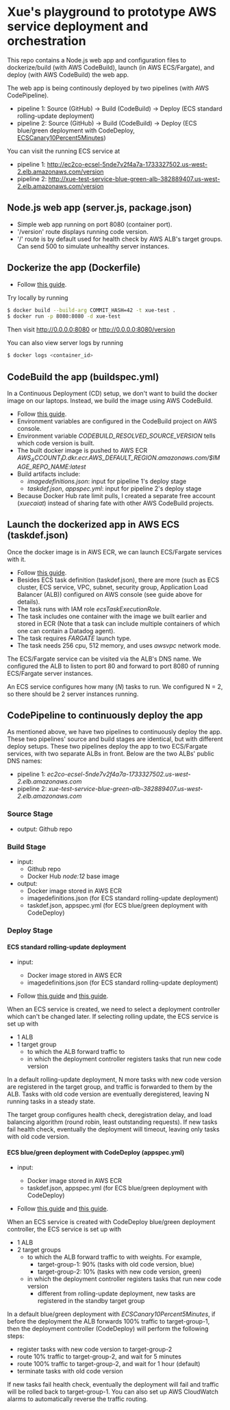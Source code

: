 # Xue's playground to prototype AWS service deployment and orchestration

This repo contains a Node.js web app and configuration files
to dockerize/build (with AWS CodeBuild), launch (in AWS ECS/Fargate),
and deploy (with AWS CodeBuild) the web app.

The web app is being continously deployed by two pipelines (with AWS CodePipeline).
- pipeline 1: Source (GitHub) -> Build (CodeBuild) -> Deploy (ECS standard rolling-update deployment)
- pipeline 2: Source (GitHub) -> Build (CodeBuild) -> Deploy (ECS blue/green deployment with CodeDeploy, [ECSCanary10Percent5Minutes](https://aws.amazon.com/blogs/containers/aws-codedeploy-now-supports-linear-and-canary-deployments-for-amazon-ecs/))

You can visit the running ECS service at
- pipeline 1: http://ec2co-ecsel-5nde7v2f4a7a-1733327502.us-west-2.elb.amazonaws.com/version
- pipeline 2: http://xue-test-service-blue-green-alb-382889407.us-west-2.elb.amazonaws.com/version

## Node.js web app (server.js, package.json)
- Simple web app running on port 8080 (container port).
- '/version' route displays running code version.
- '/' route is by default used for health check by AWS ALB's target groups. Can send 500 to simulate unhealthy server instances.

## Dockerize the app (Dockerfile)
- Follow [this guide](https://nodejs.org/en/docs/guides/nodejs-docker-webapp/).

Try locally by running

```bash
$ docker build --build-arg COMMIT_HASH=42 -t xue-test .
$ docker run -p 8080:8080 -d xue-test
```

Then visit http://0.0.0.0:8080 or http://0.0.0.0:8080/version

You can also view server logs by running

```bash
$ docker logs <container_id>
```

## CodeBuild the app (buildspec.yml)
In a Continuous Deployment (CD) setup, we don't want to build the docker image on our laptops.
Instead, we build the image using AWS CodeBuild.

- Follow [this guide](https://docs.aws.amazon.com/codebuild/latest/userguide/sample-docker.html).
- Environment variables are configured in the CodeBuild project on AWS console.
- Environment variable *CODEBUILD_RESOLVED_SOURCE_VERSION* tells which code version is built.
- The built docker image is pushed to AWS ECR *$AWS_ACCOUNT_ID.dkr.ecr.$AWS_DEFAULT_REGION.amazonaws.com/$IMAGE_REPO_NAME:latest*
- Build artifacts include:
    - *imagedefinitions.json*: input for pipeline 1's deploy stage
    - *taskdef.json*, *appspec.yml*: input for pipeline 2's deploy stage
- Because Docker Hub rate limit pulls, I created a separate free account (*xuecaiat*) instead of sharing fate with other AWS CodeBuild projects.

## Launch the dockerized app in AWS ECS (taskdef.json)
Once the docker image is in AWS ECR, we can launch ECS/Fargate services with it.

- Follow [this guide](https://docs.aws.amazon.com/AmazonECS/latest/userguide/fargate-getting-started.html).
- Besides ECS task definition (taskdef.json), there are more (such as ECS cluster, ECS service, VPC, subnet, security group, Application Load Balancer (ALB)) configured on AWS console (see guide above for details).
- The task runs with IAM role *ecsTaskExecutionRole*.
- The task includes one container with the image we built earlier and stored in ECR (Note that a task can include multiple containers of which one can contain a Datadog agent).
- The task requires *FARGATE* launch type.
- The task needs 256 cpu, 512 memory, and uses *awsvpc* network mode.

The ECS/Fargate service can be visited via the ALB's DNS name.
We configured the ALB to listen to port 80 and forward to port 8080 of running ECS/Fargate server instances.

An ECS service configures how many (*N*) tasks to run.
We configured N = 2, so there should be 2 server instances running.

## CodePipeline to continuously deploy the app
As mentioned above, we have two pipelines to continuously deploy the app.
These two pipelines' source and build stages are identical, but with different deploy setups.
These two pipelines deploy the app to two ECS/Fargate services, with two separate ALBs in front.
Below are the two ALBs' public DNS names:
- pipeline 1: *ec2co-ecsel-5nde7v2f4a7a-1733327502.us-west-2.elb.amazonaws.com*
- pipeline 2: *xue-test-service-blue-green-alb-382889407.us-west-2.elb.amazonaws.com*

### Source Stage
- output: Github repo

### Build Stage
- input:
    - Github repo
    - Docker Hub *node:12* base image
- output:
    - Docker image stored in AWS ECR
    - imagedefinitions.json (for ECS standard rolling-update deployment)
    - taskdef.json, appspec.yml (for ECS blue/green deployment with CodeDeploy)

### Deploy Stage

#### ECS standard rolling-update deployment
- input:
    - Docker image stored in AWS ECR
    - imagedefinitions.json (for ECS standard rolling-update deployment)

- Follow [this guide](https://docs.aws.amazon.com/codepipeline/latest/userguide/ecs-cd-pipeline.html) and [this guide](https://docs.aws.amazon.com/AmazonECS/latest/developerguide/deployment-type-ecs.html).

When an ECS service is created, we need to select a deployment controller which can't be changed later.
If selecting rolling update, the ECS service is set up with
- 1 ALB
- 1 target group
    - to which the ALB forward traffic to
    - in which the deployment controller registers tasks that run new code version

In a default rolling-update deployment, N more tasks with new code version are registered in the target group,
and traffic is forwarded to them by the ALB.
Tasks with old code version are eventually deregistered, leaving N running tasks in a steady state.

The target group configures health check, deregistration delay, and load balancing algorithm (round robin, least outstanding requests).
If new tasks fail health check, eventually the deployment will timeout, leaving only tasks with old code version.

#### ECS blue/green deployment with CodeDeploy (appspec.yml)
- input:
    - Docker image stored in AWS ECR
    - taskdef.json, appspec.yml (for ECS blue/green deployment with CodeDeploy)

- Follow [this guide](https://docs.aws.amazon.com/codepipeline/latest/userguide/tutorials-ecs-ecr-codedeploy.html) and [this guide](https://docs.aws.amazon.com/AmazonECS/latest/developerguide/deployment-type-bluegreen.html).

When an ECS service is created with CodeDeploy blue/green deployment controller, the ECS service is set up with
- 1 ALB
- 2 target groups
    - to which the ALB forward traffic to with weights. For example,
        - target-group-1: 90% (tasks with old code version, blue)
        - target-group-2: 10% (tasks with new code version, green)
    - in which the deployment controller registers tasks that run new code version
        - different from rolling-update deployment, new tasks are registered in the standby target group

In a default blue/green deployment with *ECSCanary10Percent5Minutes*,
if before the deployment the ALB forwards 100% traffic to target-group-1,
then the deployment controller (CodeDeploy) will perform the following steps:
- register tasks with new code version to target-group-2
- route 10% traffic to target-group-2, and wait for 5 minutes
- route 100% traffic to target-group-2, and wait for 1 hour (default)
- terminate tasks with old code version

If new tasks fail health check, eventually the deployment will fail and traffic will be
rolled back to target-group-1.
You can also set up AWS CloudWatch alarms to automatically reverse the traffic routing.